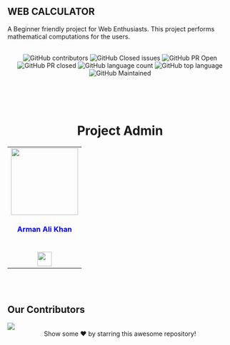 ## WEB CALCULATOR
   A Beginner friendly project for Web Enthusiasts. This project performs mathematical computations for the users.
<br><br>

<div align="center">

![GitHub contributors](https://img.shields.io/github/contributors/Arman-ali-khan-786/calculator?style=for-the-badge&color=blue)
![GitHub Closed issues](https://img.shields.io/github/issues-closed-raw/Arman-ali-khan-786/calculator?style=for-the-badge&color=brightgreen)
![GitHub PR Open](https://img.shields.io/github/issues-pr/Arman-ali-khan-786/calculator?style=for-the-badge&color=aqua)
![GitHub PR closed](https://img.shields.io/github/issues-pr-closed-raw/Arman-ali-khan-786/calculator?style=for-the-badge&color=blue)
![GitHub language count](https://img.shields.io/github/languages/count/Arman-ali-khan-786/calculator?style=for-the-badge&color=brightgreen)
![GitHub top language](https://img.shields.io/github/languages/top/Arman-ali-khan-786/calculator?style=for-the-badge&color=aqua)
![GitHub Maintained](https://img.shields.io/badge/Maintained%3F-yes-brightgreen.svg?style=for-the-badge)

</div>

<br><br><br>

<h1 align="center">Project Admin</h1>
<table align="center">
<tr>
<td align="center"><a href="https://github.com/Arman-ali-khan-786/calculator"><img src="https://avatars.githubusercontent.com/u/72055054?v=4" width=150px height=150px /></a></br> <h4  style="color:blue">Arman Ali Khan</h4><br>
<a href="https://www.linkedin.com/in/arman-ali-khan-b44751169/"><img src="https://t0.gstatic.com/images?q=tbn:ANd9GcRMCA3j2A8hfLl9p5UAU5nd9lvqLlNZvqoU4xOsZ192uH4IYS6X" width="32px" height="32px"></a></td>
</tr>
</table>

<br><br>

## Our Contributors
<a href="https://github.com/Arman-ali-khan-786/calculator/graphs/contributors">
  <img src="https://contrib.rocks/image?repo=Arman-ali-khan-786/calculator" />
</a>


<div align="center">
Show some ❤️ by starring this awesome repository!
</div>





